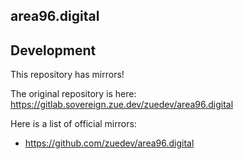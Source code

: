 ## area96.digital

## Development

This repository has mirrors!

The original repository is here: https://gitlab.sovereign.zue.dev/zuedev/area96.digital

Here is a list of official mirrors:
- https://github.com/zuedev/area96.digital

